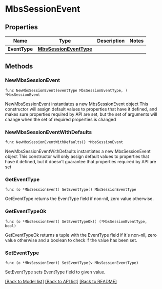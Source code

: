 # MbsSessionEvent

## Properties

Name | Type | Description | Notes
------------ | ------------- | ------------- | -------------
**EventType** | [**MbsSessionEventType**](MbsSessionEventType.md) |  | 

## Methods

### NewMbsSessionEvent

`func NewMbsSessionEvent(eventType MbsSessionEventType, ) *MbsSessionEvent`

NewMbsSessionEvent instantiates a new MbsSessionEvent object
This constructor will assign default values to properties that have it defined,
and makes sure properties required by API are set, but the set of arguments
will change when the set of required properties is changed

### NewMbsSessionEventWithDefaults

`func NewMbsSessionEventWithDefaults() *MbsSessionEvent`

NewMbsSessionEventWithDefaults instantiates a new MbsSessionEvent object
This constructor will only assign default values to properties that have it defined,
but it doesn't guarantee that properties required by API are set

### GetEventType

`func (o *MbsSessionEvent) GetEventType() MbsSessionEventType`

GetEventType returns the EventType field if non-nil, zero value otherwise.

### GetEventTypeOk

`func (o *MbsSessionEvent) GetEventTypeOk() (*MbsSessionEventType, bool)`

GetEventTypeOk returns a tuple with the EventType field if it's non-nil, zero value otherwise
and a boolean to check if the value has been set.

### SetEventType

`func (o *MbsSessionEvent) SetEventType(v MbsSessionEventType)`

SetEventType sets EventType field to given value.



[[Back to Model list]](../README.md#documentation-for-models) [[Back to API list]](../README.md#documentation-for-api-endpoints) [[Back to README]](../README.md)


